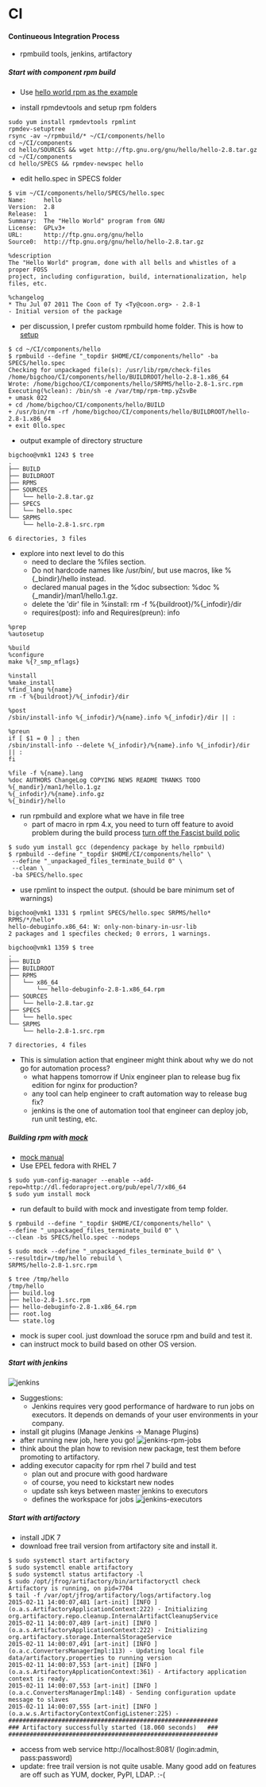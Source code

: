 # CI
#### Continueous Integration Process
* rpmbuild tools, jenkins, artifactory

##### Start with component rpm build
* Use [hello world rpm as the example](https://fedoraproject.org/wiki/How_to_create_a_GNU_Hello_RPM_package)

* install rpmdevtools and setup rpm folders
```
sudo yum install rpmdevtools rpmlint
rpmdev-setuptree
rsync -av ~/rpmbuild/* ~/CI/components/hello
cd ~/CI/components
cd hello/SOURCES && wget http://ftp.gnu.org/gnu/hello/hello-2.8.tar.gz
cd ~/CI/components
cd hello/SPECS && rpmdev-newspec hello
```
* edit hello.spec in SPECS folder
```
$ vim ~/CI/components/hello/SPECS/hello.spec
Name:     hello
Version:  2.8
Release:  1
Summary:  The "Hello World" program from GNU
License:  GPLv3+
URL:      http://ftp.gnu.org/gnu/hello    
Source0:  http://ftp.gnu.org/gnu/hello/hello-2.8.tar.gz

%description
The "Hello World" program, done with all bells and whistles of a proper FOSS 
project, including configuration, build, internationalization, help files, etc.

%changelog
* Thu Jul 07 2011 The Coon of Ty <Ty@coon.org> - 2.8-1
- Initial version of the package
```
* per discussion, I prefer custom rpmbuild home folder. This is how to [setup](http://stackoverflow.com/questions/416983/why-is-topdir-set-to-its-default-value-when-rpmbuild-called-from-tcl)
```
$ cd ~/CI/components/hello
$ rpmbuild --define "_topdir $HOME/CI/components/hello" -ba SPECS/hello.spec
Checking for unpackaged file(s): /usr/lib/rpm/check-files /home/bigchoo/CI/components/hello/BUILDROOT/hello-2.8-1.x86_64
Wrote: /home/bigchoo/CI/components/hello/SRPMS/hello-2.8-1.src.rpm
Executing(%clean): /bin/sh -e /var/tmp/rpm-tmp.yZsvBe
+ umask 022
+ cd /home/bigchoo/CI/components/hello/BUILD
+ /usr/bin/rm -rf /home/bigchoo/CI/components/hello/BUILDROOT/hello-2.8-1.x86_64
+ exit 0llo.spec
```
* output example of directory structure
```
bigchoo@vmk1 1243 $ tree
.
├── BUILD
├── BUILDROOT
├── RPMS
├── SOURCES
│   └── hello-2.8.tar.gz
├── SPECS
│   └── hello.spec
└── SRPMS
    └── hello-2.8-1.src.rpm

6 directories, 3 files
```
* explore into next level to do this
  - need to declare  the %files section. 
  - Do not hardcode names like /usr/bin/, but use macros, like %{_bindir}/hello instead. 
  - declared manual pages in the %doc subsection: %doc %{_mandir}/man1/hello.1.gz.
  - delete the 'dir' file in %install: rm -f %{buildroot}/%{_infodir}/dir
  - requires(post): info and Requires(preun): info

```
%prep
%autosetup

%build
%configure
make %{?_smp_mflags}

%install
%make_install
%find_lang %{name}
rm -f %{buildroot}/%{_infodir}/dir

%post
/sbin/install-info %{_infodir}/%{name}.info %{_infodir}/dir || :

%preun
if [ $1 = 0 ] ; then
/sbin/install-info --delete %{_infodir}/%{name}.info %{_infodir}/dir || :
fi

%file -f %{name}.lang
%doc AUTHORS ChangeLog COPYING NEWS README THANKS TODO
%{_mandir}/man1/hello.1.gz
%{_infodir}/%{name}.info.gz
%{_bindir}/hello
```
* run rpmbuild and explore what we have in file tree
  - part of macro in rpm 4.x, you need to turn off feature to avoid problem during the build process [ turn off the Fascist build polic](http://docs.fedoraproject.org/en-US/Fedora_Draft_Documentation/0.1/html/RPM_Guide/ch09s05s07.html)
```
$ sudo yum install gcc (dependency package by hello rpmbuild)
$ rpmbuild --define "_topdir $HOME/CI/components/hello" \
 --define "_unpackaged_files_terminate_build 0" \
 --clean \
 -ba SPECS/hello.spec
```
* use rpmlint to inspect the output. (should be bare minimum set of warnings)
```
bigchoo@vmk1 1331 $ rpmlint SPECS/hello.spec SRPMS/hello* RPMS/*/hello*
hello-debuginfo.x86_64: W: only-non-binary-in-usr-lib
2 packages and 1 specfiles checked; 0 errors, 1 warnings.

bigchoo@vmk1 1359 $ tree
.
├── BUILD
├── BUILDROOT
├── RPMS
│   └── x86_64
│       └── hello-debuginfo-2.8-1.x86_64.rpm
├── SOURCES
│   └── hello-2.8.tar.gz
├── SPECS
│   └── hello.spec
└── SRPMS
    └── hello-2.8-1.src.rpm

7 directories, 4 files
```
* This is simulation action that engineer might think about why we do not go for automation process? 
  - what happens tomorrow if Unix engineer plan to release bug fix edition for nginx for production?
  - any tool can help engineer to craft automation way to release bug fix?
  - jenkins is the one of automation tool that engineer can deploy job, run unit testing, etc.

##### Building rpm with [mock](http://fedoraproject.org/wiki/Projects/Mock)
* [mock manual](http://linux.die.net/man/1/mock)
* Use EPEL fedora with RHEL 7
```
$ sudo yum-config-manager --enable --add-repo=http://dl.fedoraproject.org/pub/epel/7/x86_64
$ sudo yum install mock
```
* run default to build with mock and investigate from temp folder.
```
$ rpmbuild --define "_topdir $HOME/CI/components/hello" \
--define "_unpackaged_files_terminate_build 0" \
--clean -bs SPECS/hello.spec --nodeps

$ sudo mock --define "_unpackaged_files_terminate_build 0" \
--resultdir=/tmp/hello rebuild \
SRPMS/hello-2.8-1.src.rpm

$ tree /tmp/hello
/tmp/hello
├── build.log
├── hello-2.8-1.src.rpm
├── hello-debuginfo-2.8-1.x86_64.rpm
├── root.log
└── state.log
```
* mock is super cool. just download the soruce rpm and build and test it. 
* can instruct mock to build based on other OS version.

##### Start with jenkins
![jenkins](https://github.com/boonchu/CI/blob/master/components/jenkins.png)
* Suggestions:
  - Jenkins requires very good performance of hardware to run jobs on executors. It depends on demands of your user environments in your company. 
* install git plugins (Manage Jenkins -> Manage Plugins)
* after running new job, here you go!
![jenkins-rpm-jobs](https://github.com/boonchu/CI/blob/master/components/jenkins-rpm-jobs.png)
* think about the plan how to revision new package, test them before promoting to artifactory.
* adding executor capacity for rpm rhel 7 build and test
  - plan out and procure with good hardware
  - of course, you need to kickstart new nodes
  - update ssh keys between master jenkins to executors
  - defines the workspace for jobs
![jenkins-executors](https://github.com/boonchu/CI/blob/master/components/jenkins-executors.png)

##### Start with artifactory
* install JDK 7
* download free trail version from artifactory site and install it.
```
$ sudo systemctl start artifactory 
$ sudo systemctl enable artifactory
$ sudo systemctl status artifactory -l
$ sudo /opt/jfrog/artifactory/bin/artifactoryctl check
Artifactory is running, on pid=7704
$ tail -f /var/opt/jfrog/artifactory/logs/artifactory.log
2015-02-11 14:00:07,481 [art-init] [INFO ] (o.a.s.ArtifactoryApplicationContext:222) - Initializing org.artifactory.repo.cleanup.InternalArtifactCleanupService
2015-02-11 14:00:07,489 [art-init] [INFO ] (o.a.s.ArtifactoryApplicationContext:222) - Initializing org.artifactory.storage.InternalStorageService
2015-02-11 14:00:07,491 [art-init] [INFO ] (o.a.c.ConvertersManagerImpl:113) - Updating local file data/artifactory.properties to running version
2015-02-11 14:00:07,553 [art-init] [INFO ] (o.a.s.ArtifactoryApplicationContext:361) - Artifactory application context is ready.
2015-02-11 14:00:07,553 [art-init] [INFO ] (o.a.c.ConvertersManagerImpl:148) - Sending configuration update message to slaves
2015-02-11 14:00:07,555 [art-init] [INFO ] (o.a.w.s.ArtifactoryContextConfigListener:225) -
###########################################################
### Artifactory successfully started (18.060 seconds)   ###
###########################################################
```
* access from web service http://localhost:8081/ (login:admin, pass:password)
* update: free trail version is not quite usable. Many good add on features are off such as YUM, docker, PyPI, LDAP. :-(
